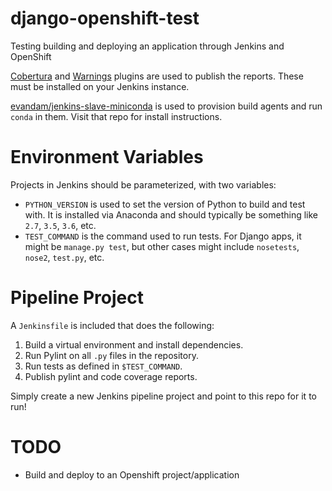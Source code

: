 # django-openshift-test
Testing building and deploying an application through Jenkins and OpenShift

[Cobertura](https://wiki.jenkins.io/display/JENKINS/Cobertura+Plugin) and [Warnings](https://wiki.jenkins.io/display/JENKINS/Warnings+Plugin) plugins are used to publish the reports. These must be installed on your Jenkins instance.

[evandam/jenkins-slave-miniconda](https://github.com/evandam/jenkins-slave-miniconda) is used to provision build agents and run `conda` in them. Visit that repo for install instructions.

# Environment Variables
Projects in Jenkins should be parameterized, with two variables:
- `PYTHON_VERSION` is used to set the version of Python to build and test with. It is installed via Anaconda and should typically be something like `2.7`, `3.5`, `3.6`, etc.
- `TEST_COMMAND` is the command used to run tests. For Django apps, it might be `manage.py test`, but other cases might include `nosetests`, `nose2`, `test.py`, etc.

# Pipeline Project
A `Jenkinsfile` is included that does the following:
1. Build a virtual environment and install dependencies.
2. Run Pylint on all `.py` files in the repository.
3. Run tests as defined in `$TEST_COMMAND`.
4. Publish pylint and code coverage reports.

Simply create a new Jenkins pipeline project and point to this repo for it to run!

# TODO
- Build and deploy to an Openshift project/application

